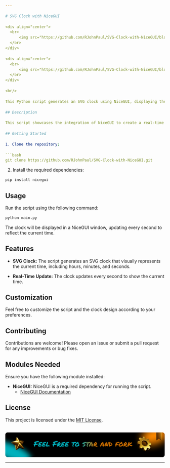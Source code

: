 ```yaml
---

# SVG Clock with NiceGUI

<div align="center">
  <br>
      <img src="https://github.com/RJohnPaul/SVG-Clock-with-NiceGUI/blob/17fe67997a37c39514287d6d91f6b6641ad1bbe1/Frame%209.png" alt="Project Banner">
  </br>
</div>

<div align="center">
  <br>
      <img src="https://github.com/RJohnPaul/SVG-Clock-with-NiceGUI/blob/9e354974d0dc47f6aaf77e3c04bd2dc4b4ee4404/Frame-5.png" alt="Project Banner">
  </br>
</div>

<br/>

This Python script generates an SVG clock using NiceGUI, displaying the current time. The clock design was adapted from [Station_Clock.svg on Wikipedia](https://de.m.wikipedia.org/wiki/Datei:Station_Clock.svg).

## Description

This script showcases the integration of NiceGUI to create a real-time SVG clock. The clock's design is inspired by traditional station clocks and visually represents the current time, including hours, minutes, and seconds. The script utilizes NiceGUI to provide a clean and intuitive graphical user interface for displaying the clock.

## Getting Started

1. Clone the repository:

```bash
git clone https://github.com/RJohnPaul/SVG-Clock-with-NiceGUI.git
```

2. Install the required dependencies:

```bash
pip install nicegui
```

## Usage

Run the script using the following command:

```bash
python main.py
```

The clock will be displayed in a NiceGUI window, updating every second to reflect the current time.

## Features

- **SVG Clock:** The script generates an SVG clock that visually represents the current time, including hours, minutes, and seconds.

- **Real-Time Update:** The clock updates every second to show the current time.

## Customization

Feel free to customize the script and the clock design according to your preferences.

## Contributing

Contributions are welcome! Please open an issue or submit a pull request for any improvements or bug fixes.

## Modules Needed

Ensure you have the following module installed:

- **NiceGUI:** NiceGUI is a required dependency for running the script.
  - [NiceGUI Documentation](https://nicegui.io/docs/)

## License

This project is licensed under the [MIT License](LICENSE).

<div align="center">
  <br>
      <img src="https://github.com/RJohnPaul/SVG-Clock-with-NiceGUI/blob/a5488b25967d1802479a3cf9c9a34d274ee006be/Frame%2010.png" alt="Project Banner">
  </br>
</div>

---
```

